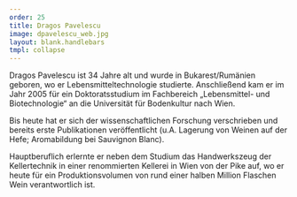 ```yaml
---
order: 25
title: Dragos Pavelescu
image: dpavelescu_web.jpg
layout: blank.handlebars
tmpl: collapse
---
```

Dragos Pavelescu ist 34 Jahre alt und wurde in Bukarest/Rumänien geboren, wo er Lebensmitteltechnologie studierte. Anschließend kam er im Jahr 2005 für ein Doktoratsstudium im Fachbereich „Lebensmittel- und Biotechnologie“ an die Universität für Bodenkultur nach Wien. 

Bis heute hat er sich der wissenschaftlichen Forschung verschrieben und bereits erste Publikationen veröffentlicht (u.A. Lagerung von Weinen auf der Hefe; Aromabildung bei Sauvignon Blanc).

Hauptberuflich erlernte er neben dem Studium das Handwerkszeug der Kellertechnik in einer renommierten Kellerei in Wien von der Pike auf, wo er heute für ein Produktionsvolumen von rund einer halben Million Flaschen Wein verantwortlich ist.


